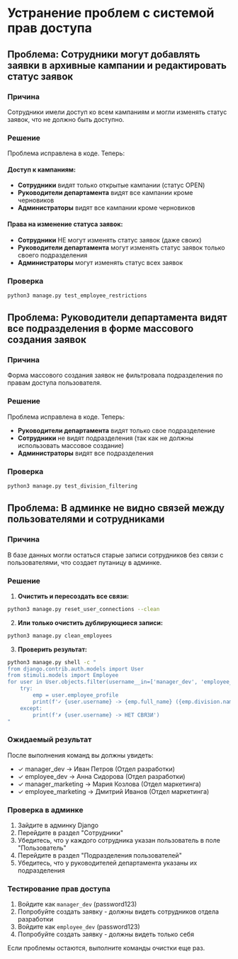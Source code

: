 # Устранение проблем с системой прав доступа

## Проблема: Сотрудники могут добавлять заявки в архивные кампании и редактировать статус заявок

### Причина
Сотрудники имели доступ ко всем кампаниям и могли изменять статус заявок, что не должно быть доступно.

### Решение
Проблема исправлена в коде. Теперь:

#### Доступ к кампаниям:
- **Сотрудники** видят только открытые кампании (статус OPEN)
- **Руководители департамента** видят все кампании кроме черновиков
- **Администраторы** видят все кампании кроме черновиков

#### Права на изменение статуса заявок:
- **Сотрудники** НЕ могут изменять статус заявок (даже своих)
- **Руководители департамента** могут изменять статус заявок только своего подразделения
- **Администраторы** могут изменять статус всех заявок

### Проверка
```bash
python3 manage.py test_employee_restrictions
```

## Проблема: Руководители департамента видят все подразделения в форме массового создания заявок

### Причина
Форма массового создания заявок не фильтровала подразделения по правам доступа пользователя.

### Решение
Проблема исправлена в коде. Теперь:
- **Руководители департамента** видят только свое подразделение
- **Сотрудники** не видят подразделения (так как не должны использовать массовое создание)
- **Администраторы** видят все подразделения

### Проверка
```bash
python3 manage.py test_division_filtering
```

## Проблема: В админке не видно связей между пользователями и сотрудниками

### Причина
В базе данных могли остаться старые записи сотрудников без связи с пользователями, что создает путаницу в админке.

### Решение

1. **Очистить и пересоздать все связи:**
```bash
python3 manage.py reset_user_connections --clean
```

2. **Или только очистить дублирующиеся записи:**
```bash
python3 manage.py clean_employees
```

3. **Проверить результат:**
```bash
python3 manage.py shell -c "
from django.contrib.auth.models import User
from stimuli.models import Employee
for user in User.objects.filter(username__in=['manager_dev', 'employee_dev', 'manager_marketing', 'employee_marketing']):
    try:
        emp = user.employee_profile
        print(f'✓ {user.username} -> {emp.full_name} ({emp.division.name})')
    except:
        print(f'✗ {user.username} -> НЕТ СВЯЗИ')
"
```

### Ожидаемый результат

После выполнения команд вы должны увидеть:
- ✓ manager_dev -> Иван Петров (Отдел разработки)
- ✓ employee_dev -> Анна Сидорова (Отдел разработки)
- ✓ manager_marketing -> Мария Козлова (Отдел маркетинга)
- ✓ employee_marketing -> Дмитрий Иванов (Отдел маркетинга)

### Проверка в админке

1. Зайдите в админку Django
2. Перейдите в раздел "Сотрудники"
3. Убедитесь, что у каждого сотрудника указан пользователь в поле "Пользователь"
4. Перейдите в раздел "Подразделения пользователей"
5. Убедитесь, что у руководителей департамента указаны их подразделения

### Тестирование прав доступа

1. Войдите как `manager_dev` (password123)
2. Попробуйте создать заявку - должны видеть сотрудников отдела разработки
3. Войдите как `employee_dev` (password123)
4. Попробуйте создать заявку - должны видеть только себя

Если проблемы остаются, выполните команды очистки еще раз.
